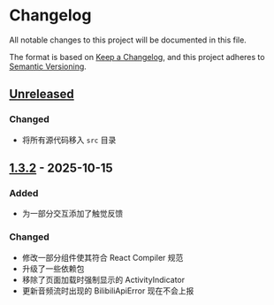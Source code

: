 # Changelog

All notable changes to this project will be documented in this file.

The format is based on [Keep a Changelog],
and this project adheres to [Semantic Versioning].

## [Unreleased]

### Changed

- 将所有源代码移入 `src` 目录

## [1.3.2] - 2025-10-15

### Added

- 为一部分交互添加了触觉反馈

### Changed

- 修改一部分组件使其符合 React Compiler 规范
- 升级了一些依赖包
- 移除了页面加载时强制显示的 ActivityIndicator
- 更新音频流时出现的 BilibiliApiError 现在不会上报

<!-- Links -->

[keep a changelog]: https://keepachangelog.com/en/1.0.0/
[semantic versioning]: https://semver.org/spec/v2.0.0.html

<!-- Versions -->

[unreleased]: https://github.com/Author/Repository/compare/v1.3.2...HEAD
[1.3.2]: https://github.com/bbplayer-app/BBPlayer/compare/v1.3.1...v1.3.2
